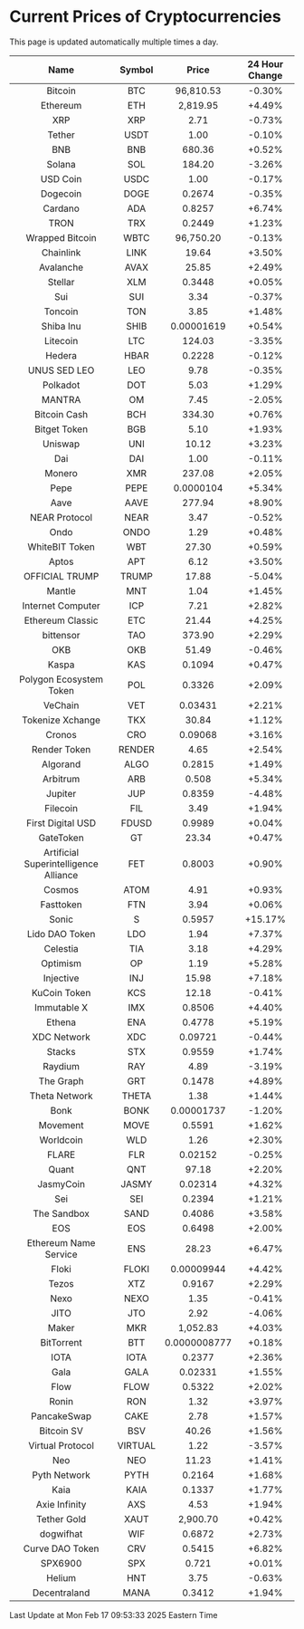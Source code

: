 # Current Prices of Cryptocurrencies
This page is updated automatically multiple times a day.

| Name | Symbol | Price | 24 Hour Change |
| :---: |:---:| :---: | :---: |
| Bitcoin | BTC | 96,810.53 | -0.30% |
| Ethereum | ETH | 2,819.95 | +4.49% |
| XRP | XRP | 2.71 | -0.73% |
| Tether | USDT | 1.00 | -0.10% |
| BNB | BNB | 680.36 | +0.52% |
| Solana | SOL | 184.20 | -3.26% |
| USD Coin | USDC | 1.00 | -0.17% |
| Dogecoin | DOGE | 0.2674 | -0.35% |
| Cardano | ADA | 0.8257 | +6.74% |
| TRON | TRX | 0.2449 | +1.23% |
| Wrapped Bitcoin | WBTC | 96,750.20 | -0.13% |
| Chainlink | LINK | 19.64 | +3.50% |
| Avalanche | AVAX | 25.85 | +2.49% |
| Stellar | XLM | 0.3448 | +0.05% |
| Sui | SUI | 3.34 | -0.37% |
| Toncoin | TON | 3.85 | +1.48% |
| Shiba Inu | SHIB | 0.00001619 | +0.54% |
| Litecoin | LTC | 124.03 | -3.35% |
| Hedera | HBAR | 0.2228 | -0.12% |
| UNUS SED LEO | LEO | 9.78 | -0.35% |
| Polkadot | DOT | 5.03 | +1.29% |
| MANTRA | OM | 7.45 | -2.05% |
| Bitcoin Cash | BCH | 334.30 | +0.76% |
| Bitget Token | BGB | 5.10 | +1.93% |
| Uniswap | UNI | 10.12 | +3.23% |
| Dai | DAI | 1.00 | -0.11% |
| Monero | XMR | 237.08 | +2.05% |
| Pepe | PEPE | 0.0000104 | +5.34% |
| Aave | AAVE | 277.94 | +8.90% |
| NEAR Protocol | NEAR | 3.47 | -0.52% |
| Ondo | ONDO | 1.29 | +0.48% |
| WhiteBIT Token | WBT | 27.30 | +0.59% |
| Aptos | APT | 6.12 | +3.50% |
| OFFICIAL TRUMP | TRUMP | 17.88 | -5.04% |
| Mantle | MNT | 1.04 | +1.45% |
| Internet Computer | ICP | 7.21 | +2.82% |
| Ethereum Classic | ETC | 21.44 | +4.25% |
| bittensor | TAO | 373.90 | +2.29% |
| OKB | OKB | 51.49 | -0.46% |
| Kaspa | KAS | 0.1094 | +0.47% |
| Polygon Ecosystem Token | POL | 0.3326 | +2.09% |
| VeChain | VET | 0.03431 | +2.21% |
| Tokenize Xchange | TKX | 30.84 | +1.12% |
| Cronos | CRO | 0.09068 | +3.16% |
| Render Token | RENDER | 4.65 | +2.54% |
| Algorand | ALGO | 0.2815 | +1.49% |
| Arbitrum | ARB | 0.508 | +5.34% |
| Jupiter | JUP | 0.8359 | -4.48% |
| Filecoin | FIL | 3.49 | +1.94% |
| First Digital USD | FDUSD | 0.9989 | +0.04% |
| GateToken | GT | 23.34 | +0.47% |
| Artificial Superintelligence Alliance | FET | 0.8003 | +0.90% |
| Cosmos | ATOM | 4.91 | +0.93% |
| Fasttoken | FTN | 3.94 | +0.06% |
| Sonic | S | 0.5957 | +15.17% |
| Lido DAO Token | LDO | 1.94 | +7.37% |
| Celestia | TIA | 3.18 | +4.29% |
| Optimism | OP | 1.19 | +5.28% |
| Injective | INJ | 15.98 | +7.18% |
| KuCoin Token | KCS | 12.18 | -0.41% |
| Immutable X | IMX | 0.8506 | +4.40% |
| Ethena | ENA | 0.4778 | +5.19% |
| XDC Network | XDC | 0.09721 | -0.44% |
| Stacks | STX | 0.9559 | +1.74% |
| Raydium | RAY | 4.89 | -3.19% |
| The Graph | GRT | 0.1478 | +4.89% |
| Theta Network | THETA | 1.38 | +1.44% |
| Bonk | BONK | 0.00001737 | -1.20% |
| Movement | MOVE | 0.5591 | +1.62% |
| Worldcoin | WLD | 1.26 | +2.30% |
| FLARE | FLR | 0.02152 | -0.25% |
| Quant | QNT | 97.18 | +2.20% |
| JasmyCoin | JASMY | 0.02314 | +4.32% |
| Sei | SEI | 0.2394 | +1.21% |
| The Sandbox | SAND | 0.4086 | +3.58% |
| EOS | EOS | 0.6498 | +2.00% |
| Ethereum Name Service | ENS | 28.23 | +6.47% |
| Floki | FLOKI | 0.00009944 | +4.42% |
| Tezos | XTZ | 0.9167 | +2.29% |
| Nexo | NEXO | 1.35 | -0.41% |
| JITO | JTO | 2.92 | -4.06% |
| Maker | MKR | 1,052.83 | +4.03% |
| BitTorrent | BTT | 0.0000008777 | +0.18% |
| IOTA | IOTA | 0.2377 | +2.36% |
| Gala | GALA | 0.02331 | +1.55% |
| Flow | FLOW | 0.5322 | +2.02% |
| Ronin | RON | 1.32 | +3.97% |
| PancakeSwap | CAKE | 2.78 | +1.57% |
| Bitcoin SV | BSV | 40.26 | +1.56% |
| Virtual Protocol | VIRTUAL | 1.22 | -3.57% |
| Neo | NEO | 11.23 | +1.41% |
| Pyth Network | PYTH | 0.2164 | +1.68% |
| Kaia | KAIA | 0.1337 | +1.77% |
| Axie Infinity | AXS | 4.53 | +1.94% |
| Tether Gold | XAUT | 2,900.70 | +0.42% |
| dogwifhat | WIF | 0.6872 | +2.73% |
| Curve DAO Token | CRV | 0.5415 | +6.82% |
| SPX6900 | SPX | 0.721 | +0.01% |
| Helium | HNT | 3.75 | -0.63% |
| Decentraland | MANA | 0.3412 | +1.94% |

Last Update at Mon Feb 17 09:53:33 2025 Eastern Time